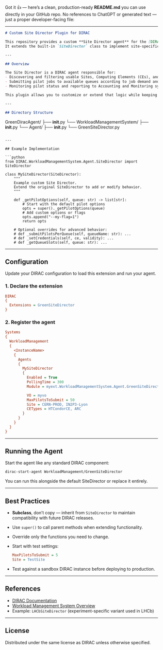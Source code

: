 Got it 👍 — here’s a clean, production-ready **README.md** you can use directly in your GitHub repo.
No references to ChatGPT or generated text — just a proper developer-facing file:

---

```markdown
# Custom Site Director Plugin for DIRAC

This repository provides a custom **Site Director agent** for the [DIRAC](https://diracgrid.org) framework.  
It extends the built-in `SiteDirector` class to implement site-specific behavior without modifying the DIRAC core.

---

## Overview

The Site Director is a DIRAC agent responsible for:
- Discovering and filtering usable Sites, Computing Elements (CEs), and Queues.
- Submitting pilot jobs to available queues according to job demand and capacity.
- Monitoring pilot status and reporting to Accounting and Monitoring systems.

This plugin allows you to customize or extend that logic while keeping full compatibility with DIRAC updates.

---

## Directory Structure

```

GreenDiracAgent/
├── **init**.py
└── WorkloadManagementSystem/
├── **init**.py
└── Agent/
├── **init**.py
└── GreenSiteDirector.py

````

---

## Example Implementation

```python
from DIRAC.WorkloadManagementSystem.Agent.SiteDirector import SiteDirector

class MySiteDirector(SiteDirector):
    """
    Example custom Site Director.
    Extend the original SiteDirector to add or modify behavior.
    """

    def _getPilotOptions(self, queue: str) -> list[str]:
        # Start with the default pilot options
        opts = super()._getPilotOptions(queue)
        # Add custom options or flags
        opts.append("--my-flag=1")
        return opts

    # Optional overrides for advanced behavior:
    # def _submitPilotsPerQueue(self, queueName: str): ...
    # def _setCredentials(self, ce, validity): ...
    # def _getQueueSlots(self, queue: str): ...
````

---

## Configuration

Update your DIRAC configuration to load this extension and run your agent.

### 1. Declare the extension

```ini
DIRAC
{
  Extensions = GreenSiteDirector
}
```

### 2. Register the agent

```ini
Systems
{
  WorkloadManagement
  {
    <InstanceName>
    {
      Agents
      {
        MySiteDirector
        {
          Enabled = True
          PollingTime = 300
          Module = myext.WorkloadManagementSystem.Agent.GreenSiteDirector

          VO = myvo
          MaxPilotsToSubmit = 50
          Site = CERN-PROD, IN2P3-Lyon
          CETypes = HTCondorCE, ARC
        }
      }
    }
  }
}
```

---

## Running the Agent

Start the agent like any standard DIRAC component:

```bash
dirac-start-agent WorkloadManagement/GreenSiteDirector
```

You can run this alongside the default SiteDirector or replace it entirely.

---

## Best Practices

* **Subclass**, don’t copy — inherit from `SiteDirector` to maintain compatibility with future DIRAC releases.
* Use `super()` to call parent methods when extending functionality.
* Override only the functions you need to change.
* Start with test settings:

  ```ini
  MaxPilotsToSubmit = 5
  Site = TestSite
  ```
* Test against a sandbox DIRAC instance before deploying to production.

---

## References

* [DIRAC Documentation](https://dirac.readthedocs.io/)
* [Workload Management System Overview](https://dirac.readthedocs.io/en/latest/WorkloadManagementSystem/)
* Example: `LHCbSiteDirector` (experiment-specific variant used in LHCb)

---

## License

Distributed under the same license as DIRAC unless otherwise specified.



